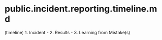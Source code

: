 # public.incident.reporting.timeline.md
(timeline) 1. Incident - 2. Results - 3. Learning from Mistake(s)
